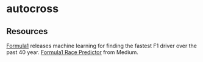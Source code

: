 # autocross

## Resources

[Formula1] releases machine learning for finding the fastest F1 driver over the past 40 year.
[Formula1 Race Predictor] from Medium.


[Formula1]: https://www.formula1.com/en/latest/article.hamilton-schumacher-senna-machine-learning-reveals-the-fastest-f1-driver-of.3DwwPLW4glCmlunjciH1Cz.html

[Formula1 Race Predictor]: https://towardsdatascience.com/formula-1-race-predictor-5d4bfae887da